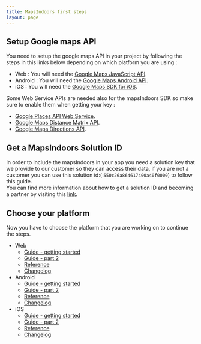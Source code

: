```yaml
---
title: MapsIndoors first steps
layout: page
---
```

## Setup Google maps API

You need to setup the google maps API in your project by following the steps in this links below depending on which platform you are using :

* Web : You will need the [Google Maps JavaScript API](https://developers.google.com/maps/documentation/javascript/tutorial).
* Android : You will need the [Google Maps Android API](https://developers.google.com/maps/documentation/android-api/start).
* iOS : You will need the [Google Maps SDK for iOS](https://developers.google.com/maps/documentation/ios-sdk/start).

Some Web Service APIs are needed also for the mapsIndoors SDK so make sure to enable them when getting your key :

* [Google Places API Web Service](https://developers.google.com/places/web-service/intro).
* [Google Maps Distance Matrix API](https://developers.google.com/maps/documentation/distance-matrix/start).
* [Google Maps Directions API](https://developers.google.com/maps/documentation/directions/start).

## Get a MapsIndoors Solution ID

In order to include the mapsIndoors in your app you need a solution key that we provide to our customer so they can access their data, if you are not a customer you can use this solution id:( `550c26a864617400a40f0000`) to follow this guide.   
You can find more information about how to get a solution ID and becoming a partner by visiting this [link](https://www.mapspeople.com/become-a-partner).

## Choose your platform

Now you have to choose the platform that you are working on to continue the steps. 	

* Web
  * [Guide - getting started](/web)
  * [Guide - part 2](/web/guidepart2)
  * [Reference](/web/reference)
  * [Changelog](/)
* Android
  * [Guide - getting started](/android)
  * [Guide - part 2](/android/guidepart2)
  * [Reference](/android/reference)
  * [Changelog](/)
* iOS
  * [Guide - getting started](/ios)
  * [Guide - part 2](/ios/guidepart2)
  * [Reference](/ios/reference)
  * [Changelog](/)
